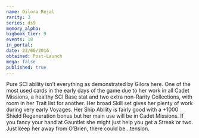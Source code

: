 ```yaml
---
name: Gilora Rejal
rarity: 3
series: ds9
memory_alpha:
bigbook_tier: 9
events: 18
in_portal:
date: 23/06/2016
obtained: Post-Launch
mega: false
published: true
---
```


Pure SCI ability isn’t everything as demonstrated by Gilora here. One of the most used cards in the early days of the game due to her work in all Cadet Missions, a healthy SCI Base stat and two extra non-Rarity Collections, with room in her Trait list for another. Her broad Skill set gives her plenty of work during very early Voyages. Her Ship Ability is fairly good with a +1000 Shield Regeneration bonus but her main use will be in Cadet Missions. If you fancy your hand at Gauntlet she might just help you get a Streak or two. Just keep her away from O’Brien, there could be...tension.

